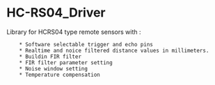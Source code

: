 # HC-RS04_Driver
Library for HCRS04 type remote sensors with :

        * Software selectable trigger and echo pins
        * Realtime and noice filtered distance values in millimeters.
        * Buildin FIR filter
        * FIR filter parameter setting
        * Noise window setting
        * Temperature compensation
        

